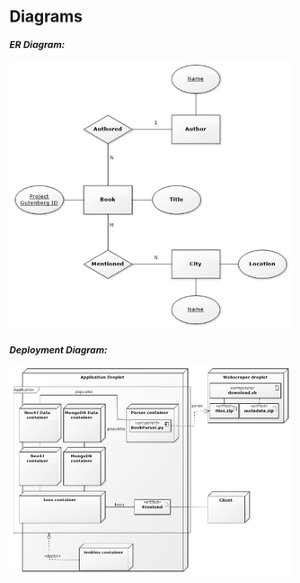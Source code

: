 # Diagrams

### _ER Diagram:_
![alt ERDiagram](https://github.com/DatabaseGroup9/Documentation/blob/master/diagrams/Chenerdiagram2.png)

### _Deployment Diagram:_
![alt DeploymentDiagram](https://github.com/DatabaseGroup9/Documentation/blob/master/diagrams/Deploymentdiagram1.png)
